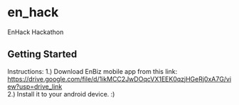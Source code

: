 # en_hack

EnHack Hackathon

## Getting Started

Instructions:
1.) Download EnBiz mobile app from this link:<br />
https://drive.google.com/file/d/1ikMCC2JwDOqcVX1EEK0qzjHGeRj0xA7G/view?usp=drive_link<br />
2.) Install it to your android device. :)<br />


